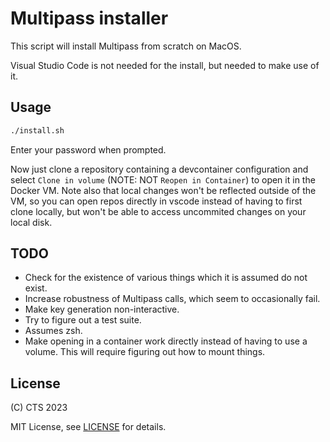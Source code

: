 # Multipass installer

This script will install Multipass from scratch on MacOS.

Visual Studio Code is not needed for the install, but needed to make use of it.

## Usage

```sh
./install.sh
```

Enter your password when prompted.

Now just clone a repository containing a devcontainer configuration and select
`Clone in volume` (NOTE: NOT `Reopen in Container`) to open it in the Docker
VM. Note also that local changes won't be reflected outside of the VM, so you
can open repos directly in vscode instead of having to first clone locally, but
won't be able to access uncommited changes on your local disk.

## TODO

- Check for the existence of various things which it is assumed do not exist.
- Increase robustness of Multipass calls, which seem to occasionally fail.
- Make key generation non-interactive.
- Try to figure out a test suite.
- Assumes zsh.
- Make opening in a container work directly instead of having to use a volume.
  This will require figuring out how to mount things.

## License

(C) CTS 2023

MIT License, see [LICENSE](LICENSE) for details.
